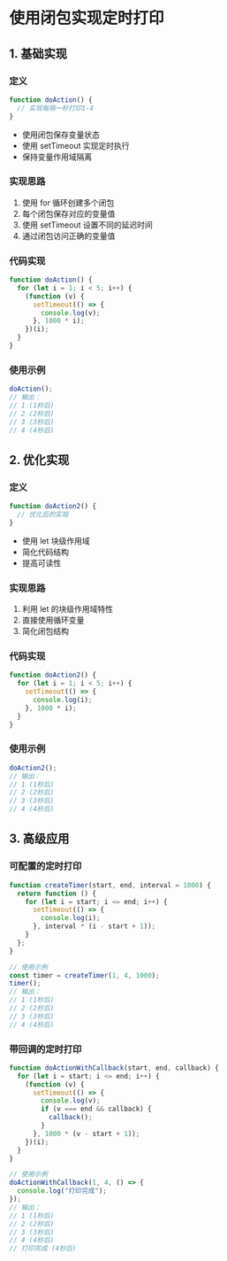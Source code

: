 # 使用闭包实现定时打印

## 1. 基础实现

### 定义

```javascript
function doAction() {
  // 实现每隔一秒打印1-4
}
```

- 使用闭包保存变量状态
- 使用 setTimeout 实现定时执行
- 保持变量作用域隔离

### 实现思路

1. 使用 for 循环创建多个闭包
2. 每个闭包保存对应的变量值
3. 使用 setTimeout 设置不同的延迟时间
4. 通过闭包访问正确的变量值

### 代码实现

```javascript
function doAction() {
  for (let i = 1; i < 5; i++) {
    (function (v) {
      setTimeout(() => {
        console.log(v);
      }, 1000 * i);
    })(i);
  }
}
```

### 使用示例

```javascript
doAction();
// 输出：
// 1 (1秒后)
// 2 (2秒后)
// 3 (3秒后)
// 4 (4秒后)
```

## 2. 优化实现

### 定义

```javascript
function doAction2() {
  // 优化后的实现
}
```

- 使用 let 块级作用域
- 简化代码结构
- 提高可读性

### 实现思路

1. 利用 let 的块级作用域特性
2. 直接使用循环变量
3. 简化闭包结构

### 代码实现

```javascript
function doAction2() {
  for (let i = 1; i < 5; i++) {
    setTimeout(() => {
      console.log(i);
    }, 1000 * i);
  }
}
```

### 使用示例

```javascript
doAction2();
// 输出：
// 1 (1秒后)
// 2 (2秒后)
// 3 (3秒后)
// 4 (4秒后)
```

## 3. 高级应用

### 可配置的定时打印

```javascript
function createTimer(start, end, interval = 1000) {
  return function () {
    for (let i = start; i <= end; i++) {
      setTimeout(() => {
        console.log(i);
      }, interval * (i - start + 1));
    }
  };
}

// 使用示例
const timer = createTimer(1, 4, 1000);
timer();
// 输出：
// 1 (1秒后)
// 2 (2秒后)
// 3 (3秒后)
// 4 (4秒后)
```

### 带回调的定时打印

```javascript
function doActionWithCallback(start, end, callback) {
  for (let i = start; i <= end; i++) {
    (function (v) {
      setTimeout(() => {
        console.log(v);
        if (v === end && callback) {
          callback();
        }
      }, 1000 * (v - start + 1));
    })(i);
  }
}

// 使用示例
doActionWithCallback(1, 4, () => {
  console.log("打印完成");
});
// 输出：
// 1 (1秒后)
// 2 (2秒后)
// 3 (3秒后)
// 4 (4秒后)
// 打印完成 (4秒后)
```
